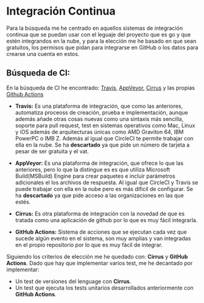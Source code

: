 # Integración Continua
Para la búsqueda me he centrado en aquellos sistemas de integración continua que se puedan usar con el leguaje del proyecto que es go y que estén integrandos en la nube, y para la elección me he basado en que sean gratuitos, los permisos que pidan para integrarse en GitHub o los datos para crearse una cuenta en estos.

## **Búsqueda de CI:**
En la búsqueda de CI he encontrado: [Travis](https://circleci.com/), [AppVeyor](https://www.appveyor.com/), [Cirrus](https://github.com/apps/cirrus-ci) y las propias [Github Actions](https://docs.github.com/es/actions)    

- **Travis:** Es una plataforma de integración, que como las anteriores, automatiza proceoss de creación, prueba e implementación, aunque además añade otras cosas nuevas como una sintaxis más sencilla, soporte para pull request, test en sistemas operativos como Mac, Linux y iOS además de arquitecturas únicas como AMD Graviton 64, IBM PowerPC o IMB Z. Además al igual que CircleCI te permite trabajar con ella en la nube. Se ha **descartado** ya que pide un número de tarjeta a pesar de ser gratuita y el vat.    

- **AppVeyor:** Es una plataforma de integración, que ofrece lo que las anteriores, pero lo que la distingue es es que utiliza Microsoft Build(MSBuild) Engine para crear paquetes e incluir parámetros adicionales el los archivos de respuesta. Al igual que CircleCI y Travis se puede trabajar con ella en la nube pero es más dificil de configurar. Se ha **descartado** ya que pide acceso a las organizaciones en las que estés.    

- **Cirrus:** Es otra plataforma de integración con la novedad de que es tratada como una aplicación de github por lo que es muy fácil integrarla.   

- **GitHub Actions:** Sistema de acciones que se ejecutan cada vez que sucede algún evento en el sistema, son muy amplias y van integradas en el propio repositorio por lo que es muy fácil de integrar.    

Siguiendo los criterios de elección me he quedado con: **Cirrus** y **GitHub Actions**. Dado que hay que implementar varios test, me he decantado por implementar:    
- Un test de versiones del lenguage con **Cirrus**.     
- Un test que ejecuta los tests unitarios desarrollados anteriormente con **GitHub Actions**.    
